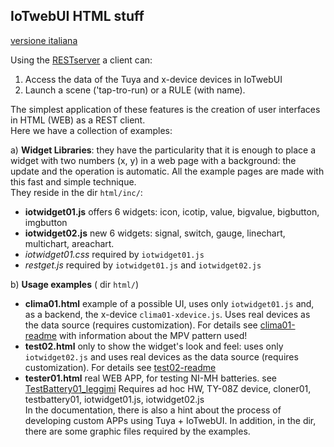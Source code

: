 ## IoTwebUI HTML stuff
[versione italiana](https://github.com/msillano/IoTwebUI/blob/main/html/LEGGIMI.md)

Using the [RESTserver](https://github.com/msillano/IoTwebUI/blob/main/RESTserver/LEGGIMI-REST22.md) a client can:
1. Access the data of the Tuya and x-device devices in IoTwebUI
2. Launch a scene ('tap-tro-run) or a RULE (with name).

The simplest application of these features is the creation of user interfaces in HTML (WEB) as a REST client.<br>
Here we have a collection of examples:

a) **Widget Libraries**: they have the particularity that it is enough to place a widget with two numbers (x, y) in a web page with a background:
the update and the operation is automatic. All the example pages are made with this fast and simple technique.<br>
They reside in the dir `html/inc/`:
* **iotwidget01.js** offers 6 widgets: icon, icotip, value, bigvalue, bigbutton, imgbutton
* **iotwidget02.js** new 6 widgets: signal, switch, gauge, linechart, multichart, areachart.
* _iotwidget01.css_ required by `iotwidget01.js`
* _restget.js_ required by `iotwidget01.js` and `iotwidget02.js`

b) **Usage examples** ( dir `html/`)
* **clima01.html** example of a possible UI, uses only `iotwidget01.js` and, as a backend, the x-device `clima01-xdevice.js`. Uses real devices as the data source (requires customization).
For details see [clima01-readme](https://github.com/msillano/IoTwebUI/blob/main/html/clima01-readme.md) with information about the MPV pattern used!
* **test02.html** only to show the widget's look and feel: uses only `iotwidget02.js` and uses real devices as the data source (requires customization).
For details see [test02-readme](https://github.com/msillano/IoTwebUI/blob/main/html/test02-readme.md)
* **tester01.html** real WEB APP, for testing NI-MH batteries. see [TestBattery01_leggimi](https://github.com/msillano/IoTwebUI/blob/main/addon/TestBattery01_leggimi.pdf)
Requires ad hoc HW, TY-08Z device, cloner01, testbattery01, iotwidget01.js, iotwidget02.js<br>
In the documentation, there is also a hint about the process of developing custom APPs using Tuya + IoTwebUI.
In addition, in the dir, there are some graphic files required by the examples.
